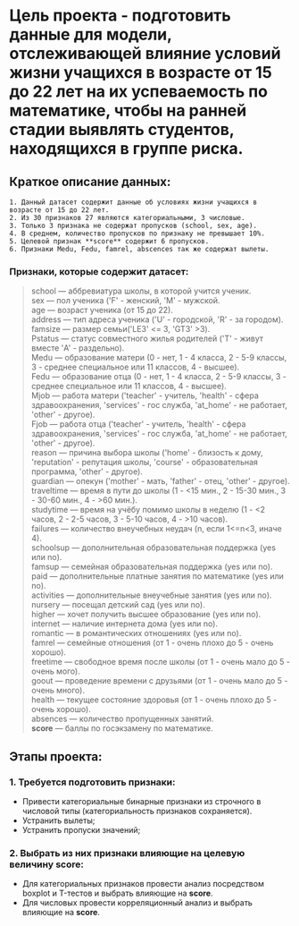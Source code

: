 # Цель проекта - подготовить данные для модели, отслеживающей влияние условий жизни учащихся в возрасте от 15 до 22 лет на их успеваемость по математике, чтобы на ранней стадии выявлять студентов, находящихся в группе риска.

## Краткое описание данных:
	1. Данный датасет содержит данные об условиях жизни учащихся в возрасте от 15 до 22 лет.
	2. Из 30 признаков 27 являются категориальными, 3 числовые.
	3. Только 3 признака не содержат пропусков (school, sex, age).
	4. В среднем, количество пропусков по признаку не превышает 10%.
	5. Целевой признак **score** содержит 6 пропусков. 	
	6. Признаки Medu, Fedu, famrel, abscences так же содержат вылеты.
	
### Признаки, которые содержит датасет:

>school — аббревиатура школы, в которой учится ученик.  
>sex — пол ученика ('F' - женский, 'M' - мужской.  
>age — возраст ученика (от 15 до 22).  
>address — тип адреса ученика ('U' - городской, 'R' - за городом).  
>famsize — размер семьи('LE3' <= 3, 'GT3' >3).  
>Pstatus — статус совместного жилья родителей ('T' - живут вместе 'A' - раздельно).  
>Medu — образование матери (0 - нет, 1 - 4 класса, 2 - 5-9 классы, 3 - среднее специальное или 11 классов, 4 - высшее).  
>Fedu — образование отца (0 - нет, 1 - 4 класса, 2 - 5-9 классы, 3 - среднее специальное или 11 классов, 4 - высшее).  
>Mjob — работа матери ('teacher' - учитель, 'health' - сфера здравоохранения, 'services' - гос служба, 'at_home' - не работает, 'other' - другое).  
>Fjob — работа отца ('teacher' - учитель, 'health' - сфера здравоохранения, 'services' - гос служба, 'at_home' - не работает, 'other' - другое).  
>reason — причина выбора школы ('home' - близость к дому, 'reputation' - репутация школы, 'course' - образовательная программа, 'other' - другое).  
>guardian — опекун ('mother' - мать, 'father' - отец, 'other' - другое).  
>traveltime — время в пути до школы (1 - <15 мин., 2 - 15-30 мин., 3 - 30-60 мин., 4 - >60 мин.).  
>studytime — время на учёбу помимо школы в неделю (1 - <2 часов, 2 - 2-5 часов, 3 - 5-10 часов, 4 - >10 часов).  
>failures — количество внеучебных неудач (n, если 1<=n<3, иначе 4).  
>schoolsup — дополнительная образовательная поддержка (yes или no).  
>famsup — семейная образовательная поддержка (yes или no).  
>paid — дополнительные платные занятия по математике (yes или no).  
>activities — дополнительные внеучебные занятия (yes или no).  
>nursery — посещал детский сад (yes или no).  
>higher — хочет получить высшее образование (yes или no).  
>internet — наличие интернета дома (yes или no).  
>romantic — в романтических отношениях (yes или no).  
>famrel — семейные отношения (от 1 - очень плохо до 5 - очень хорошо).  
>freetime — свободное время после школы (от 1 - очень мало до 5 - очень мого).  
>goout — проведение времени с друзьями (от 1 - очень мало до 5 - очень много).  
>health — текущее состояние здоровья (от 1 - очень плохо до 5 - очень хорошо).  
>absences — количество пропущенных занятий.  
>**score** — баллы по госэкзамену по математике.  

## Этапы проекта:
### 1. Требуется подготовить признаки:     
* Привести категориальные бинарные признаки из строчного в числовой типы (категориальность признаков сохраняется).
* Устранить вылеты;
* Устранить пропуски значений;
### 2. Выбрать из них признаки влияющие на целевую величину **score**:  
* Для категориальных признаков провести анализ посредством boxplot и T-тестов и выбрать влияющие на **score**.  
* Для числовых провести корреляционный анализ и выбрать влияющие на **score**.  
